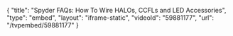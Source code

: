 {
    "title": "Spyder FAQs: How To Wire HALOs, CCFLs and LED Accessories",
    "type": "embed",
    "layout": "iframe-static",
    "videoId": "59881177",
    "url": "\/tvpembed\/59881177"
}